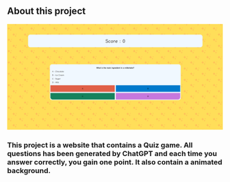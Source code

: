 
## About this project
![screenshot](Screenshot.png)

### This project is a website that contains a Quiz game. All questions has been generated by ChatGPT and each time you answer correctly, you gain one point. It also contain a animated background.
